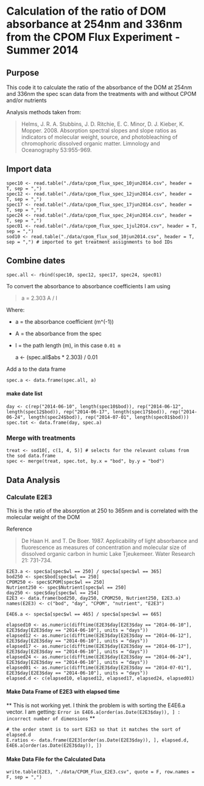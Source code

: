 # Calculation of the ratio of DOM absorbance at 254nm and 336nm from the CPOM Flux Experiment - Summer 2014

## Purpose

This code it to calculate the ratio of the absorbance of the DOM at 254nm and 336nm the spec scan data from the treatments with and without CPOM and/or nutrients

Analysis methods taken from:

> Helms, J. R. A. Stubbins, J. D. Ritchie, E. C. Minor, D. J. Kieber, K. Mopper. 2008. Absorption spectral slopes and slope ratios as indicators of molecular weight, source, and photobleaching of chromophoric dissolved organic matter. Limnology and Oceanography 53:955-969.

## Import data

    spec10 <- read.table("./data/cpom_flux_spec_10jun2014.csv", header = T, sep = ",")
    spec12 <- read.table("./data/cpom_flux_spec_12jun2014.csv", header = T, sep = ",")
    spec17 <- read.table("./data/cpom_flux_spec_17jun2014.csv", header = T, sep = ",")
    spec24 <- read.table("./data/cpom_flux_spec_24jun2014.csv", header = T, sep = ",")
    spec01 <- read.table("./data/cpom_flux_spec_1jul2014.csv", header = T, sep = ",")
    sod10 <- read.table("./data/cpom_flux_sod_10jun2014.csv", header = T, sep = ",") # imported to get treatment assignments to bod IDs

## Combine dates

    spec.all <- rbind(spec10, spec12, spec17, spec24, spec01)
    
To convert the absorbance to absorbance coefficients I am using 

> a = 2.303 A / l

Where:

* a = the absorbance coefficient (m^(-1))
* A = the absorbance from the spec
* l = the path length (m), in this case `0.01 m`

    a <- (spec.all$abs * 2.303) / 0.01
    
Add a to the data frame
    
    spec.a <- data.frame(spec.all, a)

#### make date list

    day <- c(rep("2014-06-10", length(spec10$bod)), rep("2014-06-12", length(spec12$bod)), rep("2014-06-17", length(spec17$bod)), rep("2014-06-24", length(spec24$bod)), rep("2014-07-01", length(spec01$bod)))
    spec.tot <- data.frame(day, spec.a)

### Merge with treatments

    treat <- sod10[, c(1, 4, 5)] # selects for the relevant colums from the sod data.frame
    spec <- merge(treat, spec.tot, by.x = "bod", by.y = "bod")

## Data Analysis

### Calculate E2E3

This is the ratio of the absorption at 250 to 365nm and is correlated with the molecular weight of the DOM 

Reference

> De Haan H. and T. De Boer. 1987. Applicability of light absorbance and fluorescence as measures of concentration and molecular size of dissolved organic carbon in humic Lake Tjeukemeer. Water Research 21: 731-734.

    E2E3.a <- spec$a[spec$wl == 250] / spec$a[spec$wl == 365]
    bod250 <- spec$bod[spec$wl == 250]
    CPOM250 <- spec$CPOM[spec$wl == 250]
    Nutrient250 <- spec$Nutrient[spec$wl == 250]
    day250 <- spec$day[spec$wl == 254]
    E2E3 <- data.frame(bod250, day250, CPOM250, Nutrient250, E2E3.a)
    names(E2E3) <- c("bod", "day", "CPOM", "nutrient", "E2E3")
    
    E4E6.a <- spec$a[spec$wl == 465] / spec$a[spec$wl == 665]
    
    elapsed10 <- as.numeric(difftime(E2E3$day[E2E3$day == "2014-06-10"], E2E3$day[E2E3$day == "2014-06-10"], units = "days"))
    elapsed12 <- as.numeric(difftime(E2E3$day[E2E3$day == "2014-06-12"], E2E3$day[E2E3$day == "2014-06-10"], units = "days"))
    elapsed17 <- as.numeric(difftime(E2E3$day[E2E3$day == "2014-06-17"], E2E3$day[E2E3$day == "2014-06-10"], units = "days"))
    elapsed24 <- as.numeric(difftime(E2E3$day[E2E3$day == "2014-06-24"], E2E3$day[E2E3$day == "2014-06-10"], units = "days"))
    elapsed01 <- as.numeric(difftime(E2E3$day[E2E3$day == "2014-07-01"], E2E3$day[E2E3$day == "2014-06-10"], units = "days"))
    elapsed.d <- c(elapsed10, elapsed12, elapsed17, elapsed24, elapsed01)

#### Make Data Frame of E2E3 with elapsed time

** This is not working yet.  I think the problem is with sorting the E4E6.a vector.  I am getting:  `Error in E4E6.a[order(as.Date(E2E3$day)), ] : 
  incorrect number of dimensions` **
    
    # the order stmnt is to sort E2E3 so that it matches the sort of elapsed.d
    E.ratios <- data.frame(E2E3[order(as.Date(E2E3$day)), ], elapsed.d, E4E6.a[order(as.Date(E2E3$day)), ]) 

#### Make Data File for the Calculated Data

    write.table(E2E3, "./data/CPOM_Flux_E2E3.csv", quote = F, row.names = F, sep = ",")

